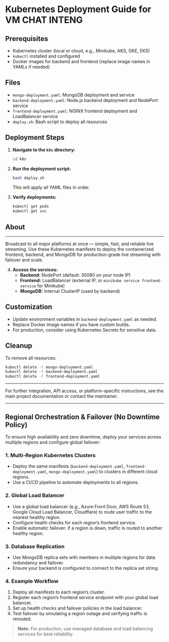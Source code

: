 # Kubernetes Deployment Guide for VM CHAT INTENG

## Prerequisites
- Kubernetes cluster (local or cloud, e.g., Minikube, AKS, GKE, EKS)
- `kubectl` installed and configured
- Docker images for backend and frontend (replace image names in YAMLs if needed)

## Files
- `mongo-deployment.yaml`: MongoDB deployment and service
- `backend-deployment.yaml`: Node.js backend deployment and NodePort service
- `frontend-deployment.yaml`: NGINX frontend deployment and LoadBalancer service
- `deploy.sh`: Bash script to deploy all resources

## Deployment Steps

1. **Navigate to the `k8s` directory:**
   ```sh
   cd k8s
   ```
2. **Run the deployment script:**
   ```sh
   bash deploy.sh
   ```
   This will apply all YAML files in order.

3. **Verify deployments:**
   ```sh
   kubectl get pods
   kubectl get svc
   ```

## About
-----

Broadcast to all major platforms at once — simple, fast, and reliable live streaming. Use these Kubernetes manifests to deploy the containerized frontend, backend, and MongoDB for production-grade live streaming with failover and scale.

4. **Access the services:**
   - **Backend:** NodePort (default: 30080 on your node IP)
   - **Frontend:** LoadBalancer (external IP, or `minikube service frontend-service` for Minikube)
   - **MongoDB:** Internal ClusterIP (used by backend)

## Customization
- Update environment variables in `backend-deployment.yaml` as needed.
- Replace Docker image names if you have custom builds.
- For production, consider using Kubernetes Secrets for sensitive data.

## Cleanup
To remove all resources:
```sh
kubectl delete -f mongo-deployment.yaml
kubectl delete -f backend-deployment.yaml
kubectl delete -f frontend-deployment.yaml
```

---

For further integration, API access, or platform-specific instructions, see the main project documentation or contact the maintainer.


---

## Regional Orchestration & Failover (No Downtime Policy)

To ensure high availability and zero downtime, deploy your services across multiple regions and configure global failover:

### 1. Multi-Region Kubernetes Clusters
- Deploy the same manifests (`backend-deployment.yaml`, `frontend-deployment.yaml`, `mongo-deployment.yaml`) to clusters in different cloud regions.
- Use a CI/CD pipeline to automate deployments to all regions.

### 2. Global Load Balancer
- Use a global load balancer (e.g., Azure Front Door, AWS Route 53, Google Cloud Load Balancer, Cloudflare) to route user traffic to the nearest healthy region.
- Configure health checks for each region’s frontend service.
- Enable automatic failover: if a region is down, traffic is routed to another healthy region.

### 3. Database Replication
- Use MongoDB replica sets with members in multiple regions for data redundancy and failover.
- Ensure your backend is configured to connect to the replica set string.

### 4. Example Workflow
1. Deploy all manifests to each region’s cluster.
2. Register each region’s frontend service endpoint with your global load balancer.
3. Set up health checks and failover policies in the load balancer.
4. Test failover by simulating a region outage and verifying traffic is rerouted.

> **Note:** For production, use managed database and load balancing services for best reliability.

